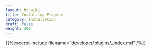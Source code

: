 ```yaml
---
layout: bt_wiki
title: Installing Plugins
category: Installation
draft: false
weight: 300
---
```

{{%excerpt-include filename="developer/plugins/_index.md" /%}}
